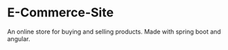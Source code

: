 # E-Commerce-Site
An online store for buying and selling products. Made with spring boot and angular.
